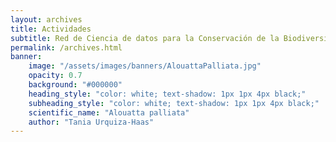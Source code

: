 ```yaml
---
layout: archives
title: Actividades
subtitle: Red de Ciencia de datos para la Conservación de la Biodiversidad Mesoamericana
permalink: /archives.html
banner:
    image: "/assets/images/banners/AlouattaPalliata.jpg"
    opacity: 0.7
    background: "#000000"
    heading_style: "color: white; text-shadow: 1px 1px 4px black;"
    subheading_style: "color: white; text-shadow: 1px 1px 4px black;"
    scientific_name: "Alouatta palliata"
    author: "Tania Urquiza-Haas"
---
```

